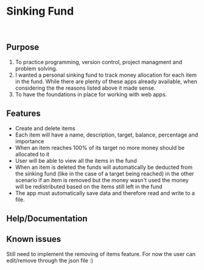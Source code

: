 # Sinking Fund
<br>

## Purpose<br>
1. To practice programming, version control, project managment and problem solving.
2. I wanted a personal sinking fund to track money allocation for each item in the fund. While there are plenty of these apps already available, when considering the the reasons listed above it made sense.
3. To have the foundations in place for working with web apps.

## Features<br>
- Create and delete items
- Each item will have a name, description, target, balance, percentage and importance
- When an item reaches 100% of its target no more money should be allocated to it
- User will be able to view all the items in the fund
- When an item is deleted the funds will automatically be deducted from the sinking fund (like in the case of a target being reached) in the other scenario if an item is removed but the money wasn't used the money will be redistributed based on the items still left in the fund
- The app must automatically save data and therefore read and write to a file.

## Help/Documentation

## Known issues
Still need to implement the removing of items feature. For now the user can edit/remove through the json file :)

